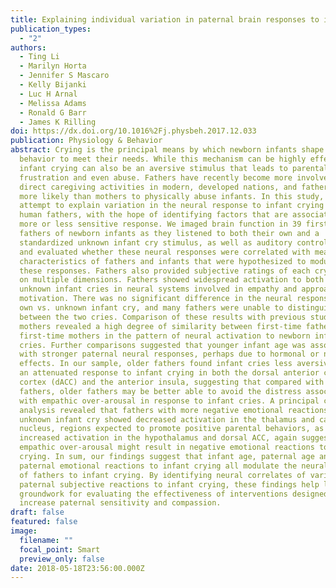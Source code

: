 ```yaml
---
title: Explaining individual variation in paternal brain responses to infant cries
publication_types:
  - "2"
authors:
  - Ting Li
  - Marilyn Horta
  - Jennifer S Mascaro
  - Kelly Bijanki
  - Luc H Arnal
  - Melissa Adams
  - Ronald G Barr
  - James K Rilling
doi: https://dx.doi.org/10.1016%2Fj.physbeh.2017.12.033
publication: Physiology & Behavior
abstract: Crying is the principal means by which newborn infants shape parental
  behavior to meet their needs. While this mechanism can be highly effective,
  infant crying can also be an aversive stimulus that leads to parental
  frustration and even abuse. Fathers have recently become more involved in
  direct caregiving activities in modern, developed nations, and fathers are
  more likely than mothers to physically abuse infants. In this study, we
  attempt to explain variation in the neural response to infant crying among
  human fathers, with the hope of identifying factors that are associated with a
  more or less sensitive response. We imaged brain function in 39 first-time
  fathers of newborn infants as they listened to both their own and a
  standardized unknown infant cry stimulus, as well as auditory control stimuli,
  and evaluated whether these neural responses were correlated with measured
  characteristics of fathers and infants that were hypothesized to modulate
  these responses. Fathers also provided subjective ratings of each cry stimulus
  on multiple dimensions. Fathers showed widespread activation to both own and
  unknown infant cries in neural systems involved in empathy and approach
  motivation. There was no significant difference in the neural response to the
  own vs. unknown infant cry, and many fathers were unable to distinguish
  between the two cries. Comparison of these results with previous studies in
  mothers revealed a high degree of similarity between first-time fathers and
  first-time mothers in the pattern of neural activation to newborn infant
  cries. Further comparisons suggested that younger infant age was associated
  with stronger paternal neural responses, perhaps due to hormonal or novelty
  effects. In our sample, older fathers found infant cries less aversive and had
  an attenuated response to infant crying in both the dorsal anterior cingulate
  cortex (dACC) and the anterior insula, suggesting that compared with younger
  fathers, older fathers may be better able to avoid the distress associated
  with empathic over-arousal in response to infant cries. A principal components
  analysis revealed that fathers with more negative emotional reactions to the
  unknown infant cry showed decreased activation in the thalamus and caudate
  nucleus, regions expected to promote positive parental behaviors, as well as
  increased activation in the hypothalamus and dorsal ACC, again suggesting that
  empathic over-arousal might result in negative emotional reactions to infant
  crying. In sum, our findings suggest that infant age, paternal age and
  paternal emotional reactions to infant crying all modulate the neural response
  of fathers to infant crying. By identifying neural correlates of variation in
  paternal subjective reactions to infant crying, these findings help lay the
  groundwork for evaluating the effectiveness of interventions designed to
  increase paternal sensitivity and compassion.
draft: false
featured: false
image:
  filename: ""
  focal_point: Smart
  preview_only: false
date: 2018-05-18T23:56:00.000Z
---
```

